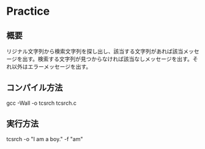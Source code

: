 # Practice
## 概要
リジナル文字列から検索文字列を探し出し、該当する文字列があれば該当メッセージを出す。検索する文字列が見つからなければ該当なしメッセージを出す。それ以外はエラーメッセージを出す。
## コンパイル方法
gcc -Wall -o tcsrch tcsrch.c
## 実行方法
tcsrch -o "I am a boy." -f "am"
